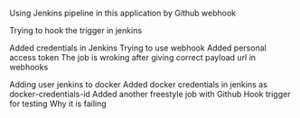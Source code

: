 Using Jenkins pipeline in this application by Github webhook

Trying to hook the trigger in jenkins

Added credentials in Jenkins
Trying to use webhook
Added personal access token
The job is wroking after giving correct payload url in webhooks

Adding user jenkins to docker 
Added docker credentials in jenkins as docker-credentials-id
Added another freestyle job with Github Hook trigger for testing
Why it is failing 
